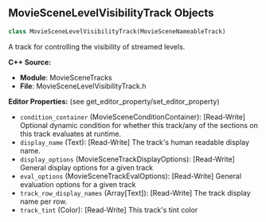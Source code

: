 ## MovieSceneLevelVisibilityTrack Objects

```python
class MovieSceneLevelVisibilityTrack(MovieSceneNameableTrack)
```

A track for controlling the visibility of streamed levels.

**C++ Source:**

- **Module**: MovieSceneTracks
- **File**: MovieSceneLevelVisibilityTrack.h

**Editor Properties:** (see get_editor_property/set_editor_property)

- ``condition_container`` (MovieSceneConditionContainer):  [Read-Write] Optional dynamic condition for whether this track/any of the sections on this track evaluates at runtime.
- ``display_name`` (Text):  [Read-Write] The track's human readable display name.
- ``display_options`` (MovieSceneTrackDisplayOptions):  [Read-Write] General display options for a given track
- ``eval_options`` (MovieSceneTrackEvalOptions):  [Read-Write] General evaluation options for a given track
- ``track_row_display_names`` (Array[Text]):  [Read-Write] The track display name per row.
- ``track_tint`` (Color):  [Read-Write] This track's tint color

<a id="unreal.MovieSceneMaterialParameterCollectionTrack"></a>